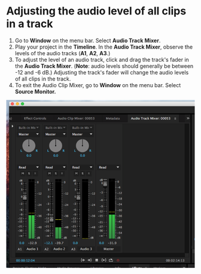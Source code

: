 # Adjusting the audio level of all clips in a track

1. Go to **Window** on the menu bar. Select **Audio Track Mixer**.
2. Play your project in the **Timeline**. In the **Audio Track Mixer**, observe the levels of the audio tracks \(**A1**, **A2**, **A3**.\)
3. To adjust the level of an audio track, click and drag the track's fader in the **Audio Track Mixer**. \(**Note**: audio levels should generally be between -12 and -6 dB.\) Adjusting the track's fader will change the audio levels of all clips in the track.
4. To exit the Audio Clip Mixer, go to **Window** on the menu bar. Select **Source Monitor.**

![](../.gitbook/assets/audio-track-mixer.png)

